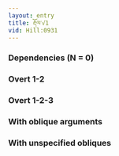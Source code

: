 ```yaml
---
layout: entry
title: རྡོལ་√1
vid: Hill:0931
---
```

### Dependencies (N = 0)


### Overt 1-2


### Overt 1-2-3


### With oblique arguments


### With unspecified obliques
